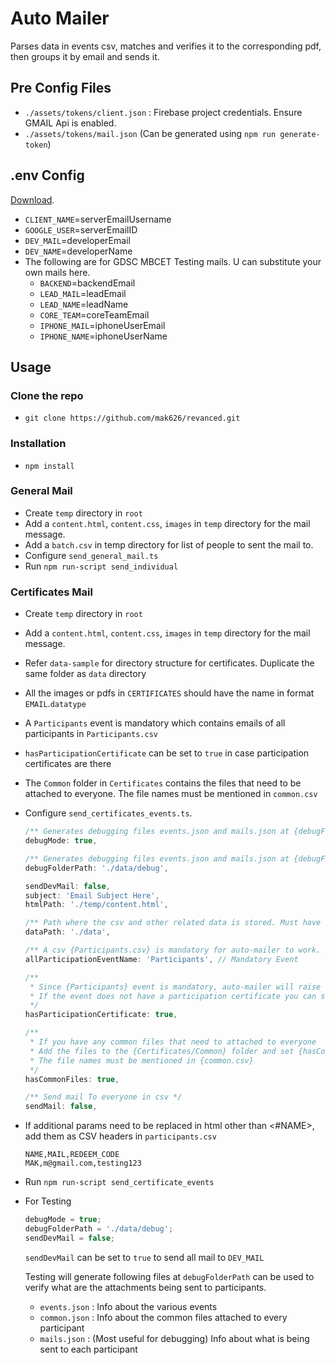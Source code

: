 # Auto Mailer

Parses data in events csv, matches and verifies it to the corresponding pdf, then groups it by email and sends it.

## Pre Config Files

- `./assets/tokens/client.json` : Firebase project credentials. Ensure GMAIL Api is enabled.
- `./assets/tokens/mail.json` (Can be generated using `npm run generate-token`)

## .env Config

[Download](https://drive.google.com/drive/folders/1EvwqmuNksuRUwWCN28FU10LeqhgvOyp7?usp=sharing).

- `CLIENT_NAME`=serverEmailUsername
- `GOOGLE_USER`=serverEmailID
- `DEV_MAIL`=developerEmail
- `DEV_NAME`=developerName
- The following are for GDSC MBCET Testing mails. U can substitute your own mails here.
  - `BACKEND`=backendEmail
  - `LEAD_MAIL`=leadEmail
  - `LEAD_NAME`=leadName
  - `CORE_TEAM`=coreTeamEmail
  - `IPHONE_MAIL`=iphoneUserEmail
  - `IPHONE_NAME`=iphoneUserName

## Usage

### Clone the repo
- `git clone https://github.com/mak626/revanced.git`

### Installation

- `npm install`

### General Mail

- Create `temp` directory in `root`
- Add a `content.html`, `content.css`, `images` in `temp` directory for the mail message.
- Add a `batch.csv` in temp directory for list of people to sent the mail to.
- Configure `send_general_mail.ts`
- Run `npm run-script send_individual`

### Certificates Mail

- Create `temp` directory in `root`
- Add a `content.html`, `content.css`, `images` in `temp` directory for the mail message.
- Refer `data-sample` for directory structure for certificates. Duplicate the same folder as `data` directory
- All the images or pdfs in `CERTIFICATES` should have the name in format `EMAIL`.`datatype`
- A `Participants` event is mandatory which contains emails of all participants in `Participants.csv`
- `hasParticipationCertificate` can be set to `true` in case participation certificates are there
- The `Common` folder in `Certificates` contains the files that need to be attached to everyone. The file names must be mentioned in `common.csv`
- Configure `send_certificates_events.ts`.

    ```javascript
    /** Generates debugging files events.json and mails.json at {debugFolderPath} */
    debugMode: true,

    /** Generates debugging files events.json and mails.json at {debugFolderPath} */
    debugFolderPath: './data/debug',

    sendDevMail: false,
    subject: 'Email Subject Here',
    htmlPath: './temp/content.html',

    /** Path where the csv and other related data is stored. Must have the same structure of {data-sample} */
    dataPath: './data',

    /** A csv {Participants.csv} is mandatory for auto-mailer to work. It is a super set of all other csv events. */
    allParticipationEventName: 'Participants', // Mandatory Event

    /**
     * Since {Participants} event is mandatory, auto-mailer will raise error if it could not find participant's certificates.
     * If the event does not have a participation certificate you can set {hasParticipationCertificate} to false
     */
    hasParticipationCertificate: true,

    /**
     * If you have any common files that need to attached to everyone
     * Add the files to the {Certificates/Common} folder and set {hasCommonFiles} to true
     * The file names must be mentioned in {common.csv}
     */
    hasCommonFiles: true,

    /** Send mail To everyone in csv */
    sendMail: false,
    ```

- If additional params need to be replaced in html other than <#NAME>, add them as CSV headers in `participants.csv`

    ```csv
    NAME,MAIL,REDEEM_CODE
    MAK,m@gmail.com,testing123
    ```

- Run `npm run-script send_certificate_events`

- For Testing

    ```javascript
    debugMode = true;
    debugFolderPath = './data/debug';
    sendDevMail = false;
    ```

    `sendDevMail` can be set to `true` to send all mail to `DEV_MAIL`

    Testing will generate following files at `debugFolderPath` can be used to verify what are the attachments being sent to participants.
  - `events.json` : Info about the various events
  - `common.json` : Info about the common files attached to every participant
  - `mails.json` : (Most useful for debugging) Info about what is being sent to each participant
